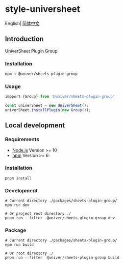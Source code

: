 # style-universheet

English| [简体中文](./README-zh.md)

## Introduction

UniverSheet Plugin Group

### Installation

```bash
npm i @univer/sheets-plugin-group
```

### Usage

```js
impport {Group} from '@univer/sheets-plugin-group'

const univerSheet = new UniverSheet();
univerSheet.installPlugin(new Group());
```

## Local development

### Requirements

-   [Node.js](https://nodejs.org/en/) Version >= 10
-   [npm](https://www.npmjs.com/) Version >= 6

### Installation

```
pnpm install
```

### Development

```
# Current directory ./packages/sheets-plugin-group/
npm run dev

# Or project root directory ./
pnpm run --filter  @univer/sheets-plugin-group dev
```

### Package

```
# Current directory ./packages/sheets-plugin-group/
npm run build

# Or root directory ./
pnpm run --filter  @univer/sheets-plugin-group build
```
